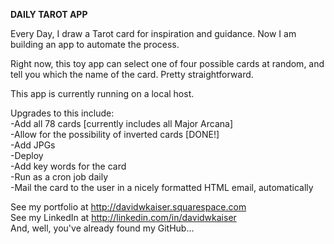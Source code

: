 **DAILY TAROT APP**

Every Day, I draw a Tarot card for inspiration and guidance. Now I am building an app to automate the process. 

Right now, this toy app can select one of four possible cards at random, and tell you which the name of the card. Pretty straightforward. 

This app is currently running on a local host. 

Upgrades to this include:  
-Add all 78 cards [currently includes all Major Arcana]  
-Allow for the possibility of inverted cards [DONE!]  
-Add JPGs  
-Deploy  
-Add key words for the card  
-Run as a cron job daily  
-Mail the card to the user in a nicely formatted HTML email, automatically  

See my portfolio at http://davidwkaiser.squarespace.com  
See my LinkedIn at http://linkedin.com/in/davidwkaiser  
And, well, you've already found my GitHub...  
